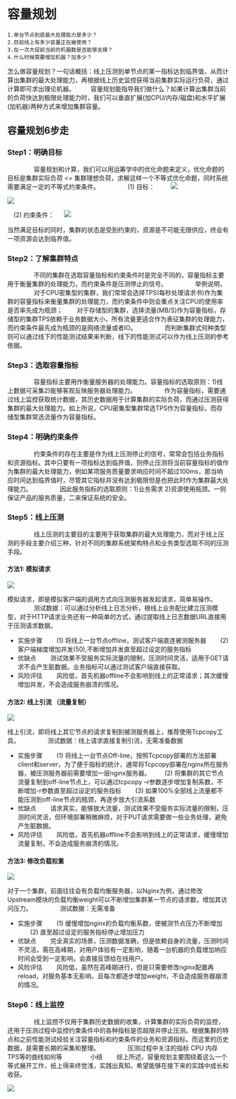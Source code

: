 # 容量规划

```
1.单台节点到底最大处理能力是多少？ 　　 
2.目前线上有多少容量正在被使用？ 
3.在一次大促前当前的机器数是否能够支撑？ 
4.什么时候需要增加机器？加多少？
```

怎么做容量规划？一句话概括：线上压测到单节点的某一指标达到临界值，从而计算出集群的最大处理能力，再根据线上历史监控获得当前集群实际运行负荷，通过计算即可求出理论机器。 
　　 
容量规划能指导我们做什么？如果计算出集群当前的负荷快达到极限处理能力时，我们可以垂直扩展(加CPU/内存/磁盘)和水平扩展(加机器)两种方式来增加集群容量。 

## 容量规划6步走 

### Step1：明确目标 
　　 
　　容量规划和计算，我们可以用运筹学中的优化命题来定义，优化命题的目标是集群实际负荷 <= 集群理想负荷，求解这样一个不等式优化命题，同时系统需要满足一定的不等式约束条件。 
　　 
　　(1) 目标： 
　　
   ![](/uploads/upload_6b59559bb6810353f995670f3f58d959.png)


   ![](/uploads/upload_2f143783bbd2b5ccc978d46dbc27fafd.png)


　(2) 约束条件： 
　
 ![](/uploads/upload_7fb029feff7ea7166678db3074905098.png)


当然满足目标的同时，集群的状态是受到约束的，资源是不可能无限供应，终会有一项资源会达到临界值。

### Step2：了解集群特点 
　　 
　　不同的集群在选取容量指标和约束条件时是完全不同的，容量指标主要用于衡量集群的处理能力，而约束条件是压测停止的信号。
　　
　　举例说明，
　　
　　对于CPU密集型的集群，我们常常会选择TPS(每秒处理请求书)作为集群的容量指标来衡量集群的处理能力，而约束条件中则会重点关注CPU的使用率是否率先成为瓶颈；
　　对于存储型的集群，选择流量(MB/S)作为容量指标，存储型的集群TPS依赖于业务数据大小，所有流量更适合作为表征集群的处理能力，而约束条件最先成为瓶颈的是网络流量或者IO。 
　　 
　　而判断集群式何种类型则可以通过线下的性能测试结果来判断，线下的性能测试可以作为线上压测的参考依据。 
　　 
### Step3：选取容量指标 
　　 
　　容量指标主要用作衡量服务器的处理能力。容量指标的选取原则：1)线上数据可采集2)能够客观反映服务器处理能力。 
　　 
　　作为容量指标，需要通过线上监控获取统计数据，其历史数据用于计算集群的实际负荷，而通过压测获得集群的最大处理能力。如上所说，CPU密集型集群常选TPS作为容量指标，而存储型集群常选流量作为容量指标。 
　　 
### Step4：明确约束条件 
　　 
　　约束条件的存在主要是作为线上压测停止的信号，常常会包括业务指标和资源指标。其中只要有一项指标达到临界值，则停止压测将当前容量指标的值作为集群的最大处理能力，例如某项服务质量要求响应时间不超过100ms，那当响应时间达到临界值时，尽管其它指标并没有达到极限但是也把此时作为集群最大处理能力。
　　
　　因此服务指标的选取原则：1)业务需求 2)资源使用瓶颈。一则保证产品的服务质量，二来保证系统的安全。 
　　 
### Step5：线上压测 
　　 
　　线上压测的主要目的主要用于获取集群的最大处理能力，而对于线上压测的手段主要介绍三种，针对不同的集群系统架构特点和业务类型选取不同的压测手段。 
　　 
#### 方法1: 模拟请求 

  ![](/uploads/upload_9c54e1bb58181cca35855bf9257216cd.png)


模拟请求，即是模拟客户端的调用方式向压测服务器发起请求，简单易操作。 
　　 
　　测试数据：可以通过分析线上日志分析，根线上业务配比建立压测模型，对于HTTP请求业务还有一种简单的方式，通过提取线上日志数据URL直接用于压测请求数据。 
　　 
- 实施步骤 
　　(1) 将线上一台节点offline，测试客户端直连被测服务器 
　　(2) 客户端梯度增加并发(50),不断增加并发直至超过设定的服务指标 
　　 
- 优缺点 
　　测试效果不受服务实际流量的限制，压测时间灵活，适用于GET请求不会产生脏数据。业务指标可以通过测试客户端直接获取。 
　　 
- 风险评估 
　　风险低，首先机器offline不会影响到线上的正常请求；其次缓慢增加并发，不会造成服务崩溃的情况。 
　　

#### 方法2: 线上引流 （流量复制）

![](/uploads/upload_17536bb8c8b4a6d96afa434c84c2396d.png)

线上引流，即将线上其它节点的请求复制到被测服务器上，推荐使用Tcpcopy工具。 
　　 
　　测试数据：线上请求直接复制引流，无需准备数据 
　　 
- 实施步骤 
　　(1) 将线上一台节点Off-line，按照Tcpcopy部署的方法部署client和server，为了便于指标的统计，通常将Tcpcopy部署在nginx所在服务器，被压测服务器前需要增加一层nginx服务器。 
　　(2) 将集群的其它节点流量复制到off-line节点上，可以通过tcpcopy –r参数逐步增加复制系数，不断增加-r参数直至超过设定的服务指标 
　　(3) 如果100%全部线上流量都不能压测到off-line节点的瓶颈，再逐步放大引流系数 
　　 
- 优缺点 
　　请求真实，能够放大流量，测试效果不受服务实际流量的限制，压测时间灵活，但环境部署稍微麻烦，对于PUT请求需要做一些业务处理，避免产生脏数据。 
　　 
- 风险评估 
　　风险低，首先机器offline不会影响到线上的正常请求，缓慢增加流量复制，不会造成服务崩溃的情况。 

#### 方法3: 修改负载权重
 
  ![](/uploads/upload_a8eabee615960949c6d1c83382363449.png)


对于一个集群，前面往往会有负载均衡服务器，以Nginx为例，通过修改Upstream模块的负载均衡weight可以不断增加集群某一节点的请求数，增加其访问压力。 
　　 
　　测试数据：无需准备 
　　 
- 实施步骤 
　　(1) 缓慢增加nginx的负载均衡系数，使被测节点压力不断增加 
　　(2) 直至超过设定的服务指标停止增加压力 
　　 
- 优缺点 
　　完全真实的场景，压测数据准确，但是依赖自身的流量，压测时间不灵活，需在高峰期，对用户体验有一定影响，随着一台机器的负载增加响应时间会受到一定影响，会直接反馈给在线用户。 
　　 
- 风险评估 
　　风险低，虽然在高峰期进行，但是只需要修改nginx配置再reload，对服务基本无影响，且每次都逐步增加weight，不会造成服务器崩溃的情况。 

### Step6：线上监控 
　　 
　　线上监控不仅用于集群历史数据的收集，计算集群的实际负荷的监控，还用于压测过程中监控约束条件中的各种指标是否超限并停止压测。根据集群的特点和之前性能测试经验关注容量指标和约束条件的业务和资源指标。而这里的历史数据，是需要长期的采集和整理。 
　　
　　压测过程中关注的指标 CPU 内存 TPS等的曲线如何等
　　 
　　小结 
　　综上所述，容量规划主要围绕着这么一个等式展开工作，纸上得来终觉浅，实践出真知。希望能够在接下来的实践中成长和收获。 
　　 

![](/uploads/upload_ad8a607ce6ee518e2100763ab7bab5d0.png)
